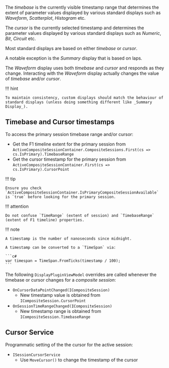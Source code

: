 The _timebase_ is the currently visible timestamp range that determines the extent of parameter values displayed by various standard displays such as _Waveform_, _Scatterplot_, _Histogram_ etc.

The _cursor_ is the currently selected timestamp and determines the parameter values displayed by various standard displays such as _Numeric_, _Bit_, _Circuit_ etc.

Most standard displays are based on either _timebase_ or _cursor_.

A notable exception is the _Summary_ display that is based on laps. 

The _Waveform_ display uses both _timebase_ and _cursor_ and responds as they change. Interacting with the _Waveform_ display actually changes the value of _timebase_ and/or _cursor_. 

!!! hint

    To maintain consistency, custom displays should match the behaviour of standard displays (unless doing something different like _Summary Display_).

## Timebase and Cursor timestamps

To access the primary session timebase range and/or cursor:

- Get the F1 timeline extent for the primary session from `ActiveCompositeSessionContainer.CompositeSessions.First(cs => cs.IsPrimary).TimebaseRange`
- Get the cursor timestamp for the primary session from `ActiveCompositeSessionContainer.First(cs => cs.IsPrimary).CursorPoint`

!!! tip

    Ensure you check `ActiveCompositeSessionContainer.IsPrimaryCompositeSessionAvailable` is `true` before looking for the primary session.

!!! attention

    Do not confuse `TimeRange` (extent of session) and `TimebaseRange` (extent of F1 timeline) properties.

!!! note

    A timestamp is the number of nanoseconds since midnight.

    A timestamp can be converted to a `TimeSpan` via:

    ```c#
    var timespan = TimeSpan.FromTicks(timestamp / 100);
    ```

The following `DisplayPluginViewModel` overrides are called whenever the timebase or cursor changes for a _composite session_:

- `OnCursorDataPointChanged(ICompositeSession)`
    - New timestamp value is obtained from `ICompositeSession.CursorPoint`
- `OnSessionTimeRangeChanged(ICompositeSession)`
    - New timestamp range is obtained from `ICompositeSession.TimebaseRange`

## Cursor Service

Programmatic setting of the the cursor for the active session: 

- `ISessionCursorService`
    - Use `MoveCursor()` to change the timestamp of the cursor
